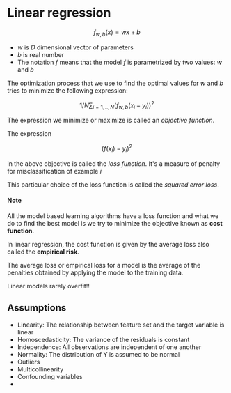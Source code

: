 # Linear regression

$$
f_{w,b}(x) = wx + b
$$

- *w* is *D* dimensional vector of parameters
- *b* is real number
- The notation *f* means that the model *f* is parametrized by two values: *w* and *b*

The optimization process that we use to find the optimal values for *w* and *b* tries to minimize the following
expression:

$$
1/N∑_{i=1,..,N}(f_{w,b}(x_{i}-y_{i}))^2
$$

The expression we minimize or maximize is called an *objective function*.

The expression

$$
(f(x_i)-y_i)^2
$$

in the above objective is called the *loss function*. It's a measure of penalty for misclassification of example *i*

This particular choice of the loss function is called the *squared error loss*.

#### Note

All the model based learning algorithms have a loss function and what we do to find the best model is we try to minimize
the objective known as **cost function**.

In linear regression, the cost function is given by the average loss also called the **empirical risk**.

The average loss or empirical loss for a model is the average of the penalties obtained by applying the model to the
training data.

Linear models rarely overfit!!

## Assumptions
- Linearity: The relationship between feature set and the target variable is linear
- Homoscedasticity: The variance of the residuals is constant
- Independence: All observations are independent of one another
- Normality: The distribution of Y is assumed to be normal
- Outliers
- Multicollinearity
- Confounding variables
- 

